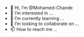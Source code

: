 - 👋 Hi, I’m @Mohamed-Chande
- 👀 I’m interested in ...
- 🌱 I’m currently learning ...
- 💞️ I’m looking to collaborate on ...
- 📫 How to reach me ...

<!---
Mohamed-Chande/Mohamed-Chande is a ✨ special ✨ repository because its `README.md` (this file) appears on your GitHub profile.
You can click the Preview link to take a look at your changes.
--->
